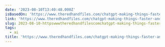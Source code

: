```yaml
---
date: '2023-08-10T13:40:48.000Z'
isBasedOn: 'https://www.theredhandfiles.com/chatgpt-making-things-faster-and-easier/'
link: 'https://www.theredhandfiles.com/chatgpt-making-things-faster-and-easier/'
slug: 2023-08-10-httpswwwtheredhandfilescomchatgpt-making-things-faster-and-easier
tags:
  - ai
title: 'https://www.theredhandfiles.com/chatgpt-making-things-faster-and-easier/'
---
```



